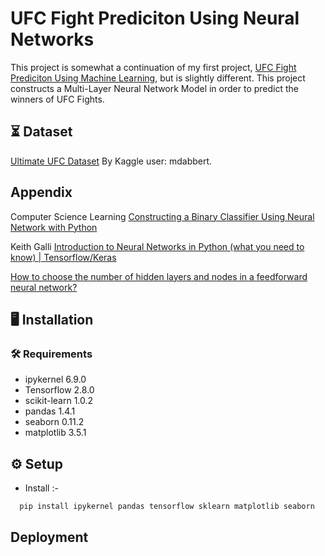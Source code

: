 
# UFC Fight Prediciton Using Neural Networks

This project is somewhat a continuation of my first project, [UFC Fight Prediciton Using Machine Learning](https://github.com/ElijahBarbour/UFC-Fight-Prediction-Using-Machine-Learning), but is slightly different. This project constructs a Multi-Layer Neural Network Model in order to predict the winners of UFC Fights. 


## ⏳ Dataset

[Ultimate UFC Dataset](https://www.kaggle.com/mdabbert/ultimate-ufc-dataset) By Kaggle user: mdabbert. 

## Appendix

Computer Science Learning [Constructing a Binary Classifier Using Neural Network with Python](https://www.youtube.com/watch?v=4ZhnXxfW8WQ)

Keith Galli [Introduction to Neural Networks in Python (what you need to know) | Tensorflow/Keras](https://www.youtube.com/watch?v=aBIGJeHRZLQ)

[How to choose the number of hidden layers and nodes in a feedforward neural network?](https://stats.stackexchange.com/questions/181/how-to-choose-the-number-of-hidden-layers-and-nodes-in-a-feedforward-neural-netw)

## 🖥️ Installation

### 🛠️ Requirements
- ipykernel 6.9.0
- Tensorflow 2.8.0
- scikit-learn 1.0.2
- pandas 1.4.1
- seaborn 0.11.2
- matplotlib 3.5.1

    
## ⚙️ Setup
- Install :-
```bash
  pip install ipykernel pandas tensorflow sklearn matplotlib seaborn
```

## Deployment





